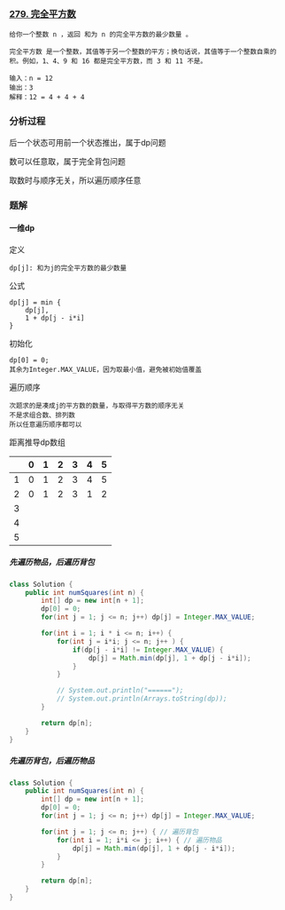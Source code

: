 ### [279. 完全平方数](https://leetcode.cn/problems/perfect-squares/)

```
给你一个整数 n ，返回 和为 n 的完全平方数的最少数量 。

完全平方数 是一个整数，其值等于另一个整数的平方；换句话说，其值等于一个整数自乘的积。例如，1、4、9 和 16 都是完全平方数，而 3 和 11 不是。

输入：n = 12
输出：3 
解释：12 = 4 + 4 + 4
```



### 分析过程

后一个状态可用前一个状态推出，属于dp问题

数可以任意取，属于完全背包问题

取数时与顺序无关，所以遍历顺序任意



### 题解

#### 一维dp

定义

```
dp[j]: 和为j的完全平方数的最少数量 
```

公式

```
dp[j] = min {
	dp[j],
	1 + dp[j - i*i]
}
```

初始化

```
dp[0] = 0;
其余为Integer.MAX_VALUE，因为取最小值，避免被初始值覆盖
```

遍历顺序

```
次题求的是凑成j的平方数的数量，与取得平方数的顺序无关
不是求组合数、排列数
所以任意遍历顺序都可以
```

距离推导dp数组

|      | 0    | 1    | 2    | 3    | 4    | 5    |
| ---- | ---- | ---- | ---- | ---- | ---- | ---- |
| 1    | 0    | 1    | 2    | 3    | 4    | 5    |
| 2    | 0    | 1    | 2    | 3    | 1    | 2    |
| 3    |      |      |      |      |      |      |
| 4    |      |      |      |      |      |      |
| 5    |      |      |      |      |      |      |

##### 先遍历物品，后遍历背包

```java
class Solution {
    public int numSquares(int n) {
        int[] dp = new int[n + 1];
        dp[0] = 0;
        for(int j = 1; j <= n; j++) dp[j] = Integer.MAX_VALUE;

        for(int i = 1; i * i <= n; i++) {
            for(int j = i*i; j <= n; j++ ) {
                if(dp[j - i*i] != Integer.MAX_VALUE) {
                    dp[j] = Math.min(dp[j], 1 + dp[j - i*i]);
                }
            }

            // System.out.println("======");
            // System.out.println(Arrays.toString(dp));
        }

        return dp[n];
    }
}
```

##### 先遍历背包，后遍历物品

```java
class Solution {
    public int numSquares(int n) {
        int[] dp = new int[n + 1];
        dp[0] = 0;
        for(int j = 1; j <= n; j++) dp[j] = Integer.MAX_VALUE;

        for(int j = 1; j <= n; j++) { // 遍历背包
            for(int i = 1; i*i <= j; i++) { // 遍历物品
                dp[j] = Math.min(dp[j], 1 + dp[j - i*i]);
            }
        }

        return dp[n];
    }
}
```